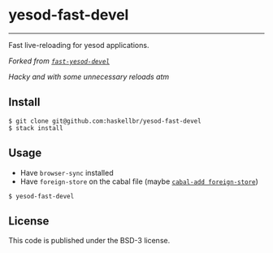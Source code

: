 yesod-fast-devel
================
- - -
Fast live-reloading for yesod applications.

_Forked from [`fast-yesod-devel`](https://github.com/Codas/fast-yesod-devel)_

_Hacky and with some unnecessary reloads atm_

## Install
```
$ git clone git@github.com:haskellbr/yesod-fast-devel
$ stack install
```

## Usage
- Have `browser-sync` installed
- Have `foreign-store` on the cabal file (maybe [`cabal-add
  foreign-store`](https://github.com/yamadapc/cabal-add))

```
$ yesod-fast-devel
```

## License
This code is published under the BSD-3 license.
